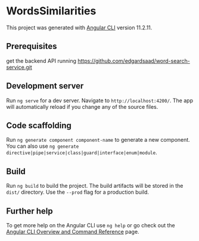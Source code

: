 # WordsSimilarities

This project was generated with [Angular CLI](https://github.com/angular/angular-cli) version 11.2.11.

## Prerequisites

get the backend API running https://github.com/edgardsaad/word-search-service.git

## Development server

Run `ng serve` for a dev server. Navigate to `http://localhost:4200/`. The app will automatically reload if you change any of the source files.

## Code scaffolding

Run `ng generate component component-name` to generate a new component. You can also use `ng generate directive|pipe|service|class|guard|interface|enum|module`.

## Build

Run `ng build` to build the project. The build artifacts will be stored in the `dist/` directory. Use the `--prod` flag for a production build.


## Further help

To get more help on the Angular CLI use `ng help` or go check out the [Angular CLI Overview and Command Reference](https://angular.io/cli) page.
